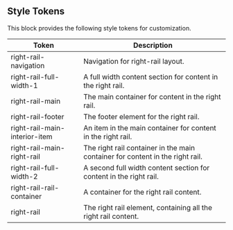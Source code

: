 ## Style Tokens

This block provides the following style tokens for customization.

| **Token**                     | **Description**                                                               |
| ----------------------------- | ----------------------------------------------------------------------------- |
| right-rail-navigation         | Navigation for right-rail layout.                                             |
| right-rail-full-width-1       | A full width content section for content in the right rail.                   |
| right-rail-main               | The main container for content in the right rail.                             |
| right-rail-footer             | The footer element for the right rail.                                        |
| right-rail-main-interior-item | An item in the main container for content in the right rail.                  |
| right-rail-main-right-rail    | The right rail container in the main container for content in the right rail. |
| right-rail-full-width-2       | A second full width content section for content in the right rail.            |
| right-rail-rail-container     | A container for the right rail content.                                       |
| right-rail                    | The right rail element, containing all the right rail content.                |
